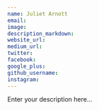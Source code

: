 ```yaml
---
name: Juliet Arnott
email:
image:
description_markdown:
website_url:
medium_url:
twitter:
facebook:
google_plus:
github_username:
instagram:
---
```


Enter your description here...
